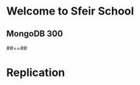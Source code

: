 <!-- .slide: class="first-slide" sfeir-level="3" sfeir-techno="mongoDB" -->
# **Welcome to Sfeir School**
## **MongoDB 300**

##==##

<!-- .slide: class="transition underline"-->
# Replication
